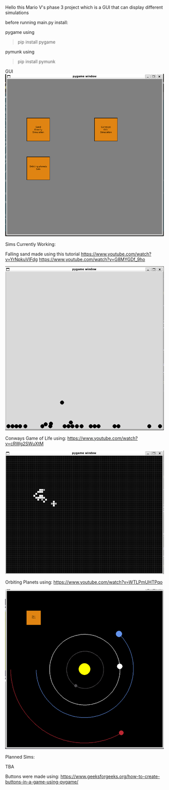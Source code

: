 Hello this Mario V's phase 3 project which is a GUI that can display different simulations 


before running main.py install:

pygame
using 

> pip install pygame

pymunk
using

> pip install pymunk

GUI
<img src="./Images/PythonGUI.png">


Sims Currently Working: 

Falling sand
made using this tutorial 
https://www.youtube.com/watch?v=YrNpkuVIFdg
https://www.youtube.com/watch?v=G8MYGDf_9ho

<img src="./Images/SAND.png">

Conways Game of Life
using: 
https://www.youtube.com/watch?v=cRWg2SWuXtM

<img src="./Images/GOL.png">


Orbiting Planets
using:
https://www.youtube.com/watch?v=WTLPmUHTPqo

<img src="./Images/solarSystem.png">

<!-- <img href = "./Images/image.png"> -->

Planned Sims:

TBA



Buttons were made using: 
https://www.geeksforgeeks.org/how-to-create-buttons-in-a-game-using-pygame/